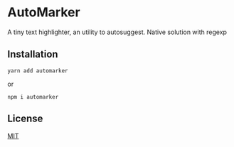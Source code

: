 # AutoMarker

A tiny text highlighter, an utility to autosuggest. Native solution with regexp

## Installation

```
yarn add automarker
```

or

```
npm i automarker
```

## License

[MIT](https://greguintow.mit-license.org/)
